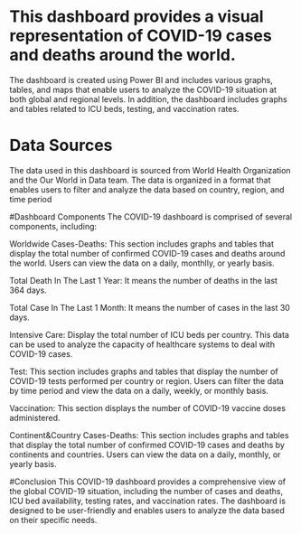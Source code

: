 # This dashboard provides a visual representation of COVID-19 cases and deaths around the world. 

The dashboard is created using Power BI and includes various graphs, tables, and maps that enable users to analyze the COVID-19 situation at both global and regional levels. In addition, the dashboard includes graphs and tables related to ICU beds, testing, and vaccination rates.

# Data Sources
The data used in this dashboard is sourced from World Health Organization and the Our World in Data team. The data is organized in a format that enables users to filter and analyze the data based on country, region, and time period

#Dashboard Components
The COVID-19 dashboard is comprised of several components, including:

Worldwide Cases-Deaths: This section includes graphs and tables that display the total number of confirmed COVID-19 cases and deaths around the world. Users can view the data on a daily, monthlly, or yearly basis.

Total Death In The Last 1 Year: It means the number of deaths in the last 364 days.

Total Case In The Last 1 Month: It means the number of cases in the last 30 days.

Intensive Care: Display the total number of ICU beds per country. This data can be used to analyze the capacity of healthcare systems to deal with COVID-19 cases.

Test: This section includes graphs and tables that display the number of COVID-19 tests performed per country or region. Users can filter the data by time period and view the data on a daily, weekly, or monthly basis.

Vaccination: This section displays the number of COVID-19 vaccine doses administered.

Continent&Country Cases-Deaths: This section includes graphs and tables that display the total number of confirmed COVID-19 cases and deaths by continents and countries. Users can view the data on a daily, monthly, or yearly basis. 


#Conclusion
This COVID-19 dashboard provides a comprehensive view of the global COVID-19 situation, including the number of cases and deaths, ICU bed availability, testing rates, and vaccination rates. The dashboard is designed to be user-friendly and enables users to analyze the data based on their specific needs.

